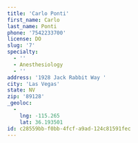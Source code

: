 ```yaml
---
title: 'Carlo Ponti'
first_name: Carlo
last_name: Ponti
phone: '7542233700'
license: DO
slug: '7'
specialty:
  - ''
  - Anesthesiology
  - ''
address: '1928 Jack Rabbit Way '
city: 'Las Vegas'
state: NV
zip: '89128'
_geoloc:
  -
    lng: -115.265
    lat: 36.193501
id: c28559bb-f0bb-4fcf-a9ad-124c81591fec
---
```


